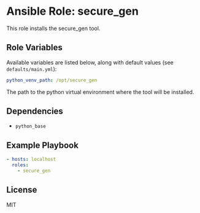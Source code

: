 # Ansible Role: secure_gen

This role installs the secure_gen tool.

## Role Variables

Available variables are listed below, along with default values (see `defaults/main.yml`):

```yaml
python_venv_path: /opt/secure_gen
```

The path to the python virtual environment where the tool will be installed.

## Dependencies

- `python_base`

## Example Playbook

```yaml
- hosts: localhost
  roles:
    - secure_gen
```

## License

MIT
